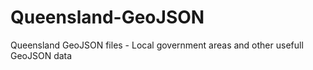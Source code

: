 # Queensland-GeoJSON
Queensland GeoJSON files - Local government areas and other usefull GeoJSON data
